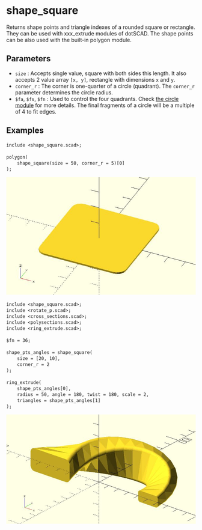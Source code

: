 # shape_square

Returns shape points and triangle indexes of a rounded square or rectangle. They can be used with xxx_extrude modules of dotSCAD. The shape points can be also used with the built-in polygon module. 

## Parameters

- `size` : Accepts single value, square with both sides this length. It also accepts 2 value array `[x, y]`, rectangle with dimensions `x` and `y`.
- `corner_r` : The corner is one-quarter of a circle (quadrant). The `corner_r` parameter determines the circle radius.
- `$fa`, `$fs`, `$fn` : Used to control the four quadrants. Check [the circle module](https://en.wikibooks.org/wiki/OpenSCAD_User_Manual/Using_the_2D_Subsystem#circle) for more details. The final fragments of a circle will be a multiple of 4 to fit edges.

## Examples

	include <shape_square.scad>;

	polygon(
		shape_square(size = 50, corner_r = 5)[0]
	);

![shape_square](images/lib-shape_square-1.JPG)

	include <shape_square.scad>;
	include <rotate_p.scad>;
	include <cross_sections.scad>;
	include <polysections.scad>;
	include <ring_extrude.scad>;

	$fn = 36;

	shape_pts_angles = shape_square(
		size = [20, 10],
		corner_r = 2
	);

	ring_extrude(
		shape_pts_angles[0], 
		radius = 50, angle = 180, twist = 180, scale = 2,
		triangles = shape_pts_angles[1]
	);

![shape_square](images/lib-shape_square-2.JPG)
